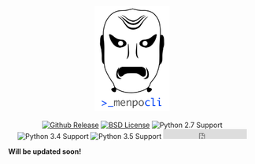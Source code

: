 <center>
  <img src="../../logo/menpocli.png" alt="menpocli" width="30%">
  </br>
  </br>
  <a href="http://github.com/menpo/menpocli"><img src="http://img.shields.io/github/release/menpo/menpocli.svg" alt="Github Release"/></a>
  <a href="https://github.com/menpo/menpocli/blob/master/LICENSE.txt"><img src="http://img.shields.io/badge/License-BSD-green.svg" alt="BSD License"/></a>
  <img src="https://img.shields.io/badge/Python-2.7-green.svg" alt="Python 2.7 Support"/>
  <img src="https://img.shields.io/badge/Python-3.4-green.svg" alt="Python 3.4 Support"/>
  <img src="https://img.shields.io/badge/Python-3.5-green.svg" alt="Python 3.5 Support"/>
  <iframe src="https://ghbtns.com/github-btn.html?user=menpo&repo=menpocli&type=star&count=true" frameborder="0" scrolling="0" width="170px" height="20px"></iframe>
  </br>
</center>

**Will be updated soon!**
